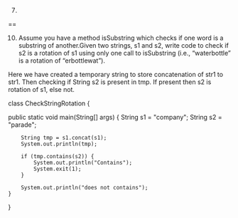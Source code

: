 7.
==

10)  Assume you have a method isSubstring which checks if one word is a substring of another.Given two strings, s1 and s2, write code to check if s2 is a rotation of s1 using only one call to isSubstring (i.e., “waterbottle” is a rotation of “erbottlewat”).


Here we have  created a temporary string to store concatenation of str1 to str1. Then checking if String s2 is present in tmp. If present then s2 is rotation of s1, else not.

class CheckStringRotation {

  public static void main(String[] args) {
		String s1 = "company";
		String s2 = "parade";

		String tmp = s1.concat(s1);
		System.out.println(tmp);

		if (tmp.contains(s2)) {
			System.out.println("Contains");
			System.exit(1);
		}

		System.out.println("does not contains");
	}

}
